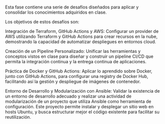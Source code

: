 Esta fase contiene una serie de desafíos diseñados para aplicar y consolidar los conocimientos adquiridos en clase.

Los objetivos de estos desafíos son:

Integración de Terraform, GitHub Actions y AWS: Configurar un provider de AWS utilizando Terraform y GitHub Actions para crear recursos en la nube, demostrando la capacidad de automatizar despliegues en entornos cloud.

Creación de un Pipeline Personalizado: Unificar las herramientas y conceptos vistos en clase para diseñar y construir un pipeline CI/CD que permita la integración continua y la entrega continua de aplicaciones.

Práctica de Docker y GitHub Actions: Aplicar lo aprendido sobre Docker, junto con GitHub Actions, para configurar una registry de Docker Hub, facilitando así la gestión y despliegue de imágenes de contenedor.

Entorno de Desarrollo y Modularización con Ansible: Validar la existencia de un entorno de desarrollo adecuado y realizar una actividad de modularización de un proyecto que utiliza Ansible como herramienta de configuración. Este proyecto permite instalar y desplegar un sitio web en hosts Ubuntu, y busca estructurar mejor el código existente para facilitar su reutilización.
